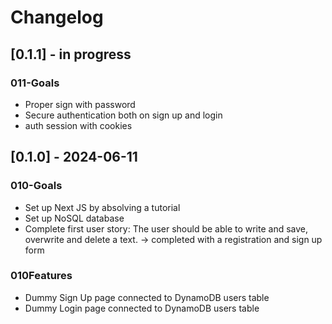 # Changelog

## [0.1.1] - in progress

### 011-Goals

- Proper sign with password
- Secure authentication both on sign up and login
- auth session with cookies

## [0.1.0] - 2024-06-11

### 010-Goals

- Set up Next JS by absolving a tutorial
- Set up NoSQL database
- Complete first user story: The user should be able to write and save, overwrite and delete a text.
  -> completed with a registration and sign up form

### 010Features

- Dummy Sign Up page connected to DynamoDB users table
- Dummy Login page connected to DynamoDB users table
